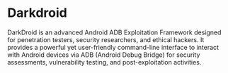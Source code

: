 # Darkdroid
 DarkDroid is an advanced Android ADB Exploitation Framework designed for penetration testers, security researchers, and ethical hackers. It provides a powerful yet user-friendly command-line interface to interact with Android devices via ADB (Android Debug Bridge) for security assessments, vulnerability testing, and post-exploitation activities.

